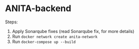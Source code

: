 # ANITA-backend

Steps:

1) Apply Sonarqube fixes (read Sonarqube fix, for more details)
2) Run `docker network create anita-network`
3) Run `docker-compose up --build`
